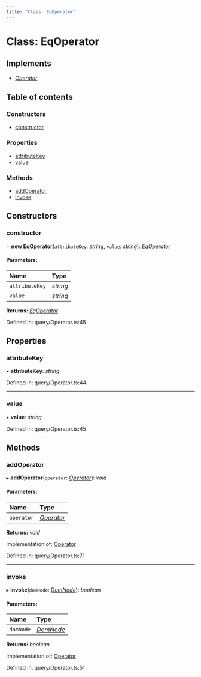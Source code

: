 ```yaml
---
title: "Class: EqOperator"
---
```


# Class: EqOperator

## Implements

* [*Operator*](../interfaces/operator.md)

## Table of contents

### Constructors

- [constructor](eqoperator.md#constructor)

### Properties

- [attributeKey](eqoperator.md#attributekey)
- [value](eqoperator.md#value)

### Methods

- [addOperator](eqoperator.md#addoperator)
- [invoke](eqoperator.md#invoke)

## Constructors

### constructor

\+ **new EqOperator**(`attributeKey`: *string*, `value`: *string*): [*EqOperator*](eqoperator.md)

#### Parameters:

Name | Type |
:------ | :------ |
`attributeKey` | *string* |
`value` | *string* |

**Returns:** [*EqOperator*](eqoperator.md)

Defined in: query/Operator.ts:45

## Properties

### attributeKey

• **attributeKey**: *string*

Defined in: query/Operator.ts:44

___

### value

• **value**: *string*

Defined in: query/Operator.ts:45

## Methods

### addOperator

▸ **addOperator**(`operator`: [*Operator*](../interfaces/operator.md)): *void*

#### Parameters:

Name | Type |
:------ | :------ |
`operator` | [*Operator*](../interfaces/operator.md) |

**Returns:** *void*

Implementation of: [Operator](../interfaces/operator.md)

Defined in: query/Operator.ts:71

___

### invoke

▸ **invoke**(`domNode`: [*DomNode*](domnode.md)): *boolean*

#### Parameters:

Name | Type |
:------ | :------ |
`domNode` | [*DomNode*](domnode.md) |

**Returns:** *boolean*

Implementation of: [Operator](../interfaces/operator.md)

Defined in: query/Operator.ts:51
